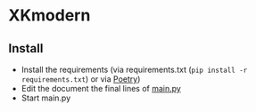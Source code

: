 # XKmodern
## Install
- Install the requirements (via requirements.txt (`pip install -r requirements.txt`) or via [Poetry](https://python-poetry.org))
- Edit the document the final lines of [main.py](main.py)
- Start main.py
